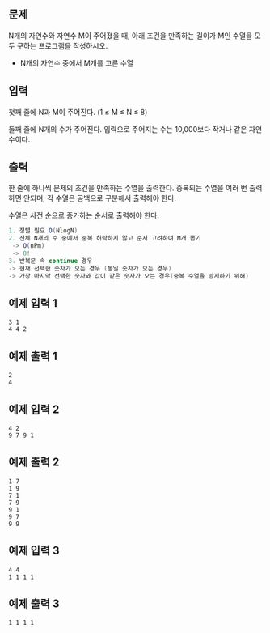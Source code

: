 ## 문제

N개의 자연수와 자연수 M이 주어졌을 때, 아래 조건을 만족하는 길이가 M인 수열을 모두 구하는 프로그램을 작성하시오.

- N개의 자연수 중에서 M개를 고른 수열

## 입력

첫째 줄에 N과 M이 주어진다. (1 ≤ M ≤ N ≤ 8)

둘째 줄에 N개의 수가 주어진다. 입력으로 주어지는 수는 10,000보다 작거나 같은 자연수이다.

## 출력

한 줄에 하나씩 문제의 조건을 만족하는 수열을 출력한다. 중복되는 수열을 여러 번 출력하면 안되며, 각 수열은 공백으로 구분해서 출력해야 한다.

수열은 사전 순으로 증가하는 순서로 출력해야 한다.

```java
1. 정렬 필요 O(NlogN)
2. 전체 N개의 수 중에서 중복 허락하지 않고 순서 고려하여 M개 뽑기
 -> O(nPm)
 -> 8!
3. 반복문 속 continue 경우
-> 현재 선택한 숫자가 오는 경우 (동일 숫자가 오는 경우)
-> 가장 마지막 선택한 숫자와 값이 같은 숫자가 오는 경우(중복 수열을 방지하기 위해)
```

## 예제 입력 1

```
3 1
4 4 2

```

## 예제 출력 1

```
2
4

```

## 예제 입력 2

```
4 2
9 7 9 1

```

## 예제 출력 2

```
1 7
1 9
7 1
7 9
9 1
9 7
9 9

```

## 예제 입력 3

```
4 4
1 1 1 1

```

## 예제 출력 3

```
1 1 1 1
```
